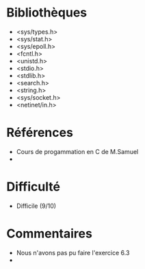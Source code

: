 # Bibliothèques
* <sys/types.h>
* <sys/stat.h>
* <sys/epoll.h>
* <fcntl.h>
* <unistd.h>
* <stdio.h>
* <stdlib.h>
* <search.h>
* <string.h> 
* <sys/socket.h>
* <netinet/in.h>

# Références
* Cours de progammation en C de M.Samuel
*

# Difficulté
* Difficile (9/10)

# Commentaires
* Nous n'avons pas pu faire l'exercice 6.3
* 


